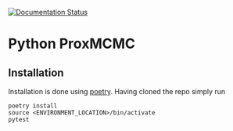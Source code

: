 [![Documentation Status](https://readthedocs.org/projects/pxmcmc/badge/?version=latest)](https://pxmcmc.readthedocs.io/en/latest/?badge=latest)

# Python ProxMCMC

## Installation
Installation is done using [poetry](https://python-poetry.org/).  Having cloned the repo simply run 
```
poetry install
source <ENVIRONMENT_LOCATION>/bin/activate
pytest
```
